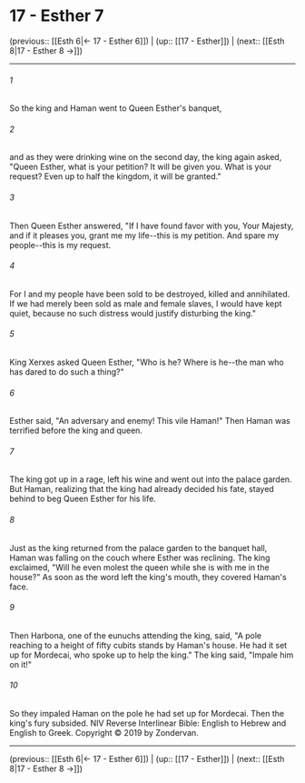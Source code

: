 # 17 - Esther 7

(previous:: [[Esth 6|← 17 - Esther 6]]) | (up:: [[17 - Esther]]) | (next:: [[Esth 8|17 - Esther 8 →]])

***


###### 1 
So the king and Haman went to Queen Esther's banquet, 

###### 2 
and as they were drinking wine on the second day, the king again asked, "Queen Esther, what is your petition? It will be given you. What is your request? Even up to half the kingdom, it will be granted." 

###### 3 
Then Queen Esther answered, "If I have found favor with you, Your Majesty, and if it pleases you, grant me my life--this is my petition. And spare my people--this is my request. 

###### 4 
For I and my people have been sold to be destroyed, killed and annihilated. If we had merely been sold as male and female slaves, I would have kept quiet, because no such distress would justify disturbing the king." 

###### 5 
King Xerxes asked Queen Esther, "Who is he? Where is he--the man who has dared to do such a thing?" 

###### 6 
Esther said, "An adversary and enemy! This vile Haman!" Then Haman was terrified before the king and queen. 

###### 7 
The king got up in a rage, left his wine and went out into the palace garden. But Haman, realizing that the king had already decided his fate, stayed behind to beg Queen Esther for his life. 

###### 8 
Just as the king returned from the palace garden to the banquet hall, Haman was falling on the couch where Esther was reclining. The king exclaimed, "Will he even molest the queen while she is with me in the house?" As soon as the word left the king's mouth, they covered Haman's face. 

###### 9 
Then Harbona, one of the eunuchs attending the king, said, "A pole reaching to a height of fifty cubits stands by Haman's house. He had it set up for Mordecai, who spoke up to help the king." The king said, "Impale him on it!" 

###### 10 
So they impaled Haman on the pole he had set up for Mordecai. Then the king's fury subsided. NIV Reverse Interlinear Bible: English to Hebrew and English to Greek. Copyright © 2019 by Zondervan.

***

(previous:: [[Esth 6|← 17 - Esther 6]]) | (up:: [[17 - Esther]]) | (next:: [[Esth 8|17 - Esther 8 →]])
